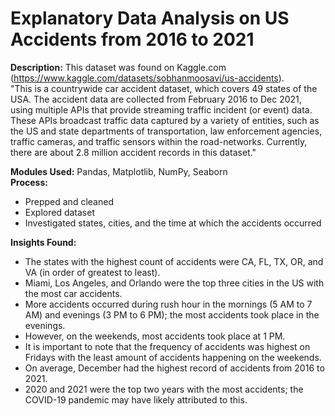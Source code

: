 # Explanatory Data Analysis on US Accidents from 2016 to 2021

**Description:** This dataset was found on Kaggle.com (https://www.kaggle.com/datasets/sobhanmoosavi/us-accidents). <br/>
"This is a countrywide car accident dataset, which covers 49 states of the USA. The accident data are collected from February 2016 to Dec 2021, using multiple APIs that provide streaming traffic incident (or event) data. These APIs broadcast traffic data captured by a variety of entities, such as the US and state departments of transportation, law enforcement agencies, traffic cameras, and traffic sensors within the road-networks. Currently, there are about 2.8 million accident records in this dataset." <br/>

**Modules Used:** Pandas, Matplotlib, NumPy, Seaborn <br/>
**Process:** 
* Prepped and cleaned
* Explored dataset
* Investigated states, cities, and the time at which the accidents occurred

**Insights Found:**
* The states with the highest count of accidents were CA, FL, TX, OR, and VA (in order of greatest to least).
* Miami, Los Angeles, and Orlando were the top three cities in the US with the most car accidents.
* More accidents occurred during rush hour in the mornings (5 AM to 7 AM) and evenings (3 PM to 6 PM); the most accidents took place in the evenings.
* However, on the weekends, most accidents took place at 1 PM.
* It is important to note that the frequency of accidents was highest on Fridays with the least amount of accidents happening on the weekends.
* On average, December had the highest record of accidents from 2016 to 2021.
* 2020 and 2021 were the top two years with the most accidents; the COVID-19 pandemic may have likely attributed to this.
